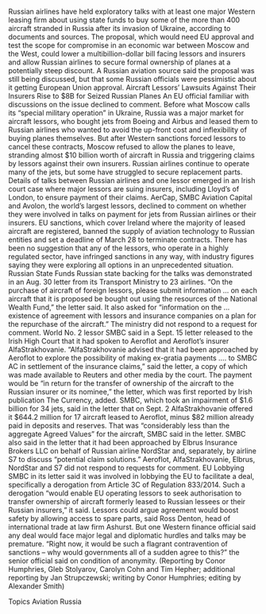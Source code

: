 Russian airlines have held exploratory talks with at least one major Western leasing firm about using state funds to buy some of the more than 400 aircraft stranded in Russia after its invasion of Ukraine, according to documents and sources.
The proposal, which would need EU approval and test the scope for compromise in an economic war between Moscow and the West, could lower a multibillion-dollar bill facing lessors and insurers and allow Russian airlines to secure formal ownership of planes at a potentially steep discount.
A Russian aviation source said the proposal was still being discussed, but that some Russian officials were pessimistic about it getting European Union approval.
Aircraft Lessors’ Lawsuits Against Their Insurers Rise to $8B for Seized Russian Planes
An EU official familiar with discussions on the issue declined to comment.
Before what Moscow calls its “special military operation” in Ukraine, Russia was a major market for aircraft lessors, who bought jets from Boeing and Airbus and leased them to Russian airlines who wanted to avoid the up-front cost and inflexibility of buying planes themselves.
But after Western sanctions forced lessors to cancel these contracts, Moscow refused to allow the planes to leave, stranding almost $10 billion worth of aircraft in Russia and triggering claims by lessors against their own insurers.
Russian airlines continue to operate many of the jets, but some have struggled to secure replacement parts.
Details of talks between Russian airlines and one lessor emerged in an Irish court case where major lessors are suing insurers, including Lloyd’s of London, to ensure payment of their claims.
AerCap, SMBC Aviation Capital and Avolon, the world’s largest lessors, declined to comment on whether they were involved in talks on payment for jets from Russian airlines or their insurers.
EU sanctions, which cover Ireland where the majority of leased aircraft are registered, banned the supply of aviation technology to Russian entities and set a deadline of March 28 to terminate contracts.
There has been no suggestion that any of the lessors, who operate in a highly regulated sector, have infringed sanctions in any way, with industry figures saying they were exploring all options in an unprecedented situation.
Russian State Funds
Russian state backing for the talks was demonstrated in an Aug. 30 letter from its Transport Ministry to 23 airlines.
“On the purchase of aircraft of foreign lessors, please submit information … on each aircraft that it is proposed be bought out using the resources of the National Wealth Fund,” the letter said.
It also asked for “information on the … existence of agreement with lessors and insurance companies on a plan for the repurchase of the aircraft.”
The ministry did not respond to a request for comment.
World No. 2 lessor SMBC said in a Sept. 15 letter released to the Irish High Court that it had spoken to Aeroflot and Aeroflot’s insurer AlfaStrakhovanie.
“AlfaStrakhovanie advised that it had been approached by Aeroflot to explore the possibility of making ex-gratia payments …. to SMBC AC in settlement of the insurance claims,” said the letter, a copy of which was made available to Reuters and other media by the court.
The payment would be “in return for the transfer of ownership of the aircraft to the Russian insurer or its nominee,” the letter, which was first reported by Irish publication The Currency, added.
SMBC, which took an impairment of $1.6 billion for 34 jets, said in the letter that on Sept. 2 AlfaStrakhovanie offered it $644.2 million for 17 aircraft leased to Aeroflot, minus $82 million already paid in deposits and reserves.
That was “considerably less than the aggregate Agreed Values” for the aircraft, SMBC said in the letter.
SMBC also said in the letter that it had been approached by Elbrus Insurance Brokers LLC on behalf of Russian airline NordStar and, separately, by airline S7 to discuss “potential claim solutions.”
Aeroflot, AlfaStrakhovanie, Elbrus, NordStar and S7 did not respond to requests for comment.
EU Lobbying
SMBC in its letter said it was involved in lobbying the EU to facilitate a deal, specifically a derogation from Article 3C of Regulation 833/2014.
Such a derogation “would enable EU operating lessors to seek authorisation to transfer ownership of aircraft formerly leased to Russian lessees or their Russian insurers,” it said.
Lessors could argue agreement would boost safety by allowing access to spare parts, said Ross Denton, head of international trade at law firm Ashurst.
But one Western finance official said any deal would face major legal and diplomatic hurdles and talks may be premature.
“Right now, it would be such a flagrant contravention of sanctions – why would governments all of a sudden agree to this?” the senior official said on condition of anonymity.
(Reporting by Conor Humphries, Gleb Stolyarov, Carolyn Cohn and Tim Hepher; additional reporting by Jan Strupczewski; writing by Conor Humphries; editing by Alexander Smith)

Topics
Aviation
Russia
